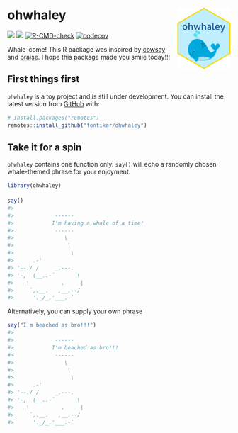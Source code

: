 
<!-- README.md is generated from README.Rmd. Please edit that file -->

# ohwhaley <img src="man/figures/imgfile.png" align="right" alt="" width="120" />

<!-- badges: start -->

[![](https://img.shields.io/badge/devel%20version-0.0.0.9000-blue.svg)](https://github.com/fontikar/ohwhaley)
[![](https://img.shields.io/badge/lifecycle-experimental-orange.svg)](https://lifecycle.r-lib.org/articles/stages.html#experimental)
[![R-CMD-check](https://github.com/yangsophieee/ohwhaley/workflows/R-CMD-check/badge.svg)](https://github.com/yangsophieee/ohwhaley/actions)
[![codecov](https://codecov.io/gh/yangsophieee/ohwhaley/branch/master/graph/badge.svg?token=XN4PEEZU12)](https://codecov.io/gh/yangsophieee/ohwhaley)
<!-- badges: end -->

Whale-come! This R package was inspired by
[cowsay](https://github.com/sckott/cowsay) and
[praise](https://github.com/rladies/praise). I hope this package made
you smile today!!!

## First things first

`ohwhaley` is a toy project and is still under development. You can
install the latest version from [GitHub](https://github.com/) with:

``` r
# install.packages("remotes")
remotes::install_github("fontikar/ohwhaley")
```

## Take it for a spin

`ohwhaley` contains one function only. `say()` will echo a randomly
chosen whale-themed phrase for your enjoyment.

``` r
library(ohwhaley)
 
say() 
#> 
#>             ------ 
#>            I'm having a whale of a time! 
#>             ------ 
#>                \   
#>                 \  
#>                  \
#>      .-'
#> '--./ /     _.---.
#> '-,  (__..-`       \
#>    \          .     |
#>     `,.__.   ,__.--/
#>      '._/_.'___.-`
```

Alternatively, you can supply your own phrase

``` r
say("I'm beached as bro!!!")
#> 
#>             ------ 
#>            I'm beached as bro!!! 
#>             ------ 
#>                \   
#>                 \  
#>                  \
#>      .-'
#> '--./ /     _.---.
#> '-,  (__..-`       \
#>    \          .     |
#>     `,.__.   ,__.--/
#>      '._/_.'___.-`
```
